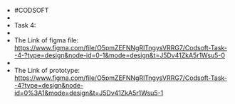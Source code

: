 + #CODSOFT
+
+ Task 4:
+
+ The Link of figma file: https://www.figma.com/file/O5pmZEFNNgRlTngysVRRG7/Codsoft-Task--4-?type=design&node-id=0-1&mode=design&t=J5Dv41ZkA5r1Wsu5-0
+
+ The Link of prototype: https://www.figma.com/file/O5pmZEFNNgRlTngysVRRG7/Codsoft-Task--4?type=design&node-id=0%3A1&mode=design&t=J5Dv41ZkA5r1Wsu5-1
